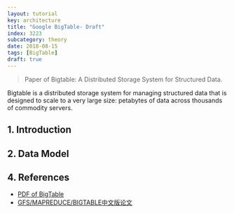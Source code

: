 ```yaml
---
layout: tutorial
key: architecture
title: "Google BigTable- Draft"
index: 3223
subcategory: theory
date: 2018-08-15
tags: [BigTable]
draft: true
---
```


> Paper of Bigtable: A Distributed Storage System for Structured Data.

Bigtable is a distributed storage system for managing structured data that is designed to scale to a very large size: petabytes of data across thousands of commodity servers.

## 1. Introduction
## 2. Data Model


## 4. References
* [PDF of BigTable](https://static.googleusercontent.com/media/research.google.com/en//archive/bigtable-osdi06.pdf)
* [GFS/MAPREDUCE/BIGTABLE中文版论文](http://blog.bizcloudsoft.com/?p=292)
